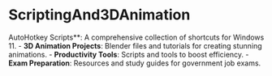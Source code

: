 # ScriptingAnd3DAnimation
AutoHotkey Scripts**: A comprehensive collection of shortcuts for Windows 11. - **3D Animation Projects**: Blender files and tutorials for creating stunning animations. - **Productivity Tools**: Scripts and tools to boost efficiency. - **Exam Preparation**: Resources and study guides for government job exams.
